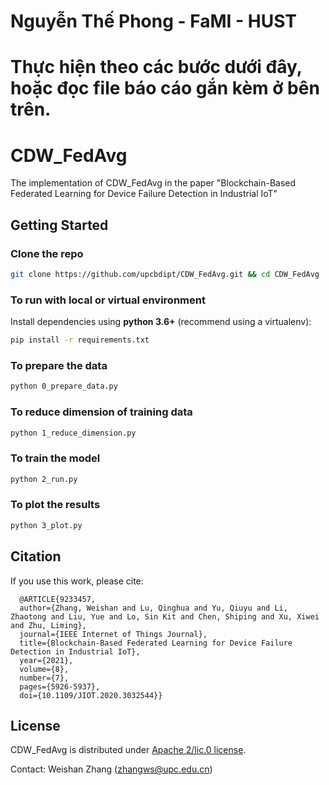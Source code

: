 # Nguyễn Thế Phong - FaMI - HUST 

# Thực hiện theo các bước dưới đây, hoặc đọc file báo cáo gắn kèm ở bên trên.

# CDW_FedAvg
The implementation of CDW_FedAvg in the paper "Blockchain-Based Federated Learning for Device Failure Detection in Industrial IoT"
## Getting Started
### Clone the repo
```sh
git clone https://github.com/upcbdipt/CDW_FedAvg.git && cd CDW_FedAvg
```
### To run with local or virtual environment
Install dependencies using **python 3.6+** (recommend using a virtualenv):
```sh
pip install -r requirements.txt
```
### To prepare the data
```sh
python 0_prepare_data.py
```
### To reduce dimension of training data
```sh
python 1_reduce_dimension.py
```
### To train the model
```sh
python 2_run.py
```
### To plot the results
```sh
python 3_plot.py
```
## Citation
If you use this work, please cite:
``` 
  @ARTICLE{9233457,
  author={Zhang, Weishan and Lu, Qinghua and Yu, Qiuyu and Li, Zhaotong and Liu, Yue and Lo, Sin Kit and Chen, Shiping and Xu, Xiwei and Zhu, Liming},
  journal={IEEE Internet of Things Journal}, 
  title={Blockchain-Based Federated Learning for Device Failure Detection in Industrial IoT}, 
  year={2021},
  volume={8},
  number={7},
  pages={5926-5937},
  doi={10.1109/JIOT.2020.3032544}}
```
## License 
CDW_FedAvg is distributed under [Apache 2/lic.0 license](http://www.apache.orgenses/LICENSE-2.0).

Contact: Weishan Zhang (zhangws@upc.edu.cn)
